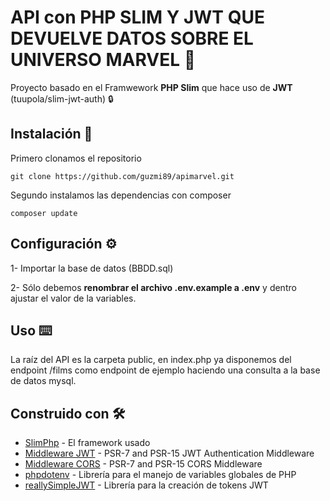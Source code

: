 # API con PHP SLIM Y JWT QUE DEVUELVE DATOS SOBRE EL UNIVERSO MARVEL :rocket:
Proyecto basado en el Framwework **PHP Slim** que hace uso de **JWT** (tuupola/slim-jwt-auth) :lock:

## Instalación :wrench:
Primero clonamos el repositorio

```
git clone https://github.com/guzmi89/apimarvel.git
```

Segundo instalamos las dependencias con composer

```
composer update
```

## Configuración :gear:
1- Importar la base de datos (BBDD.sql)

2- Sólo debemos **renombrar el archivo .env.example a .env** y dentro ajustar el valor de la variables.

## Uso :keyboard:
La raíz del API es la carpeta public, en index.php ya disponemos del endpoint /films como endpoint de ejemplo haciendo una consulta a la base de datos mysql.

## Construido con :hammer_and_wrench:
* [SlimPhp](https://github.com/slimphp/Slim) - El framework usado
* [Middleware JWT](https://github.com/tuupola/slim-jwt-auth) - PSR-7 and PSR-15 JWT Authentication Middleware
* [Middleware CORS](https://github.com/tuupola/cors-middleware) - PSR-7 and PSR-15 CORS Middleware
* [phpdotenv](https://github.com/vlucas/phpdotenv) - Librería para el manejo de variables globales de PHP
* [reallySimpleJWT](https://github.com/RobDWaller/ReallySimpleJWT) - Librería para la creación de tokens JWT